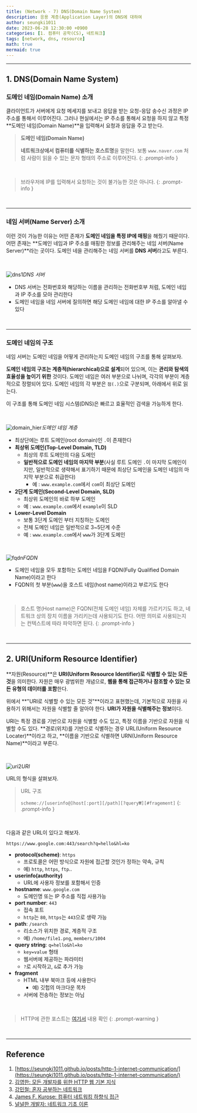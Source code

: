 ```yaml
---
title: (Network - 7) DNS(Domain Name System)
description: 응용 계층(Application Layer)의 DNS에 대하여
author: seungki1011
date: 2023-06-28 12:30:00 +0900
categories: [1. 컴퓨터 공학(CS), 네트워크]
tags: [network, dns, resource]
math: true
mermaid: true
---
```


---

## 1. DNS(Domain Name System)

### 도메인 네임(Domain Name) 소개

클라이언트가 서버에게 요청 메세지를 보내고 응답을 받는 요청-응답 송수신 과정은 IP 주소를 통해서 이루어진다. 그러나 현실에서는 IP 주소를 통해서 요청을 하지 않고 특정 **도메인 네임(Domain Name)**을 입력해서 요청과 응답을 주고 받는다. 

> **도메인 네임(Domain Name)**
>
> **네트워크상에서 컴퓨터를 식별하는 호스트명**을 말한다. 보통 `www.naver.com` 처럼 사람이 읽을 수 있는 문자 형태의 주소로 이루어진다.
{: .prompt-info }

<br>

> 브라우저에 IP를 입력해서 요청하는 것이 불가능한 것은 아니다.
{: .prompt-info }

<br>

---

### 네임 서버(Name Server) 소개

이런 것이 가능한 이유는 어떤 존재가 **도메인 네임을 특정 IP에 매핑**을 해줬기 때문이다. 어떤 존재는 **도메인 네임과 IP 주소를 매핑한 정보를 관리해주는 네임 서버(Name Server)**라는 곳이다. 도메인 네을 관리해주는 네임 서버를 **DNS 서버**라고도 부른다.

<br>

![dns1](../post_images/2023-06-29-network-07-DNS/dns1.png)_DNS 서버_

* DNS 서버는 전화번호와 해당하는 이름을 관리하는 전화번호부 처럼, 도메인 네임과 IP 주소를 모아 관리한다
* 도메인 네임을 네임 서버에 질의하면 해당 도메인 네임에 대한 IP 주소를 알아낼 수 있다

<br>

---

### 도메인 네임의 구조

네임 서버는 도메인 네임을 어떻게 관리하는지 도메인 네임의 구조를 통해 살펴보자.

**도메인 네임의 구조는 계층적(hierarchical)으로 설계**되어 있으며, 이는 **관리와 탐색의 효율성을 높이기 위한** 것이다. 도메인 네임은 여러 부분으로 나뉘며, 각각의 부분이 계층적으로 정렬되어 있다. 도메인 네임의 각 부분은 `점(.)`으로 구분되며, 아래에서 위로 읽는다.

이 구조를 통해 도메인 네임 시스템(DNS)은 빠르고 효율적인 검색을 가능하게 한다.

<br>

![domain_hier](../post_images/2023-06-29-network-07-DNS/domain_hier.png)_도메인 네임 계층_

* 최상단에는 루트 도메인(root domain)인 `.`이 존재한다
* **최상위 도메인(Top-Level Domain, TLD)**
  * 최상의 루트 도메인의 다음 도메인
  * **일반적으로 도메인 네임의 마지막 부분**(사실 루트 도메인 `.`이 마지막 도메인이지만, 일반적으로 생략해서 표기하기 때문에 최상단 도메인을 도메인 네임의 마지막 부분으로 취급한다)
    * 예 : `www.example.com`에서 `com`이 최상단 도메인
* **2단계 도메인(Second-Level Domain, SLD)**
  * 최상위 도메인의 바로 하부 도메인
  * 예 : `www.example.com`에서 `example`이 SLD
* **Lower-Level Domain**
  * 보통 3단계 도메인 부터 지칭하는 도메인
  * 전체 도메인 네임은 일반적으로 3~5단계 수준
  * 예 : `www.example.com`에서 `www`가 3단계 도메인

<br>

![fqdn](../post_images/2023-06-29-network-07-DNS/fqdn.png)_FQDN_

* 도메인 네임을 모두 포함하는 도메인 네임을 FQDN(Fully Qualified Domain Name)이라고 한다
* FQDN의 첫 부분(`www`)을 호스트 네임(host name)이라고 부르기도 한다

<br>

> 호스트 명(Host name)은 FQDN(전체 도메인 네임) 자체를 가르키기도 하고, 네트워크 상의 장치 이름을 가리키는데 사용되기도 한다. 어떤 의미로 사용되는지는 컨텍스트에 따라 파악하면 된다.
{: .prompt-info }

<br>

---

## 2. URI(Uniform Resource Identifier)

**자원(Resource)**은 **URI(Uniform Resource Identifier)로 식별할 수 있는 모든 것**을 의미한다. 자원은 매우 광범위한 개념으로, **웹을 통해 접근하거나 참조할 수 있는 모든 유형의 데이터를 포함**한다.

위에서 **"URI로 식별할 수 있는 모든 것"**이라고 표현했는데, 기본적으로 자원을 사용하기 위해서는 자원을 식별할 줄 알아야 한다. **URI가 자원을 식별해주는 정보**이다.

URI는 특정 경로를 기반으로 자원을 식별할 수도 있고, 특정 이름을 기반으로 자원을 식별할 수도 있다. **경로(위치)를 기반으로 식별하는 경우 URL(Uniform Resource Locater)**이라고 하고, **이름을 기반으로 식별하면 URN(Uniform Resource Name)**이라고 부른다.

<br>

![uri2](../post_images/2023-06-29-network-07-DNS/uri2.png)_URI_

URL의 형식을 살펴보자.

> URL 구조
>
> `scheme://[userinfo@]host[:port][/path][?query₩][#fragement]`
{: .prompt-info }

<br>

다음과 같은 URL이 있다고 해보자.

```url
https://www.google.com:443/search?q=hello&hl=ko
```

* **protocol(scheme)**: `https`
  * 프로토콜은 어떤 방식으로 자원에 접근할 것인가 정하는 약속, 규칙
  * 예) `http`, `https`, `ftp`..
* **userinfo(authority)**
  * URL에 사용자 정보를 포함해서 인증
* **hostname**: `www.google.com`
  * 도메인명 또는 IP 주소를 직접 사용가능
* **port number**: `443`
  * 접속 포트
  * `http`는 `80`, `https`는 `443`으로 생략 가능
* **path**: `/search`
  * 리소스가 위치한 경로, 계층적 구조
  * 예) `/home/file1.png`, `members/1004`
* **query string**: `q=hello&hl=ko`
  * `key=value` 형태
  * 웹서버에 제공하는 파라미터
  * `?`로 시작하고, `&`로 추가 가능
* **fragment**
  * HTML 내부 북마크 등에 사용한다
    * 예) 깃헙의 마크다운 목차
  * 서버에 전송하는 정보는 아님

<br>

> HTTP에 관한 포스트는 [여기서](https://seungki1011.github.io/posts/http-1-internet-communication/) 내용 확인
{: .prompt-warning }

<br>

---

## Reference

1. [https://seungki1011.github.io/posts/http-1-internet-communication/](https://seungki1011.github.io/posts/http-1-internet-communication/)
2. [김영한: 모든 개발자를 위한 HTTP 웹 기본 지식](https://www.inflearn.com/course/http-%EC%9B%B9-%EB%84%A4%ED%8A%B8%EC%9B%8C%ED%81%AC/dashboard)
3. [강민철: 혼자 공부하는 네트워크](https://product.kyobobook.co.kr/detail/S000212911507)
4. [James F. Kurose: 컴퓨터 네트워킹 하향식 접근](https://product.kyobobook.co.kr/detail/S000061694627)
5. [널널한 개발자: 네트워크 기초 이론](https://www.youtube.com/watch?v=Bz-K-DPfioE&list=PLXvgR_grOs1BFH-TuqFsfHqbh-gpMbFoy&index=14)
